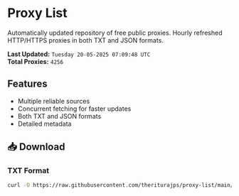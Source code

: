 # Proxy List

Automatically updated repository of free public proxies. Hourly refreshed HTTP/HTTPS proxies in both TXT and JSON formats.

**Last Updated:** `Tuesday 20-05-2025 07:09:48 UTC`  
**Total Proxies:** `4256`

## Features
- Multiple reliable sources
- Concurrent fetching for faster updates
- Both TXT and JSON formats
- Detailed metadata

## 📥 Download

### TXT Format
```bash
curl -O https://raw.githubusercontent.com/theriturajps/proxy-list/main/proxies.txt